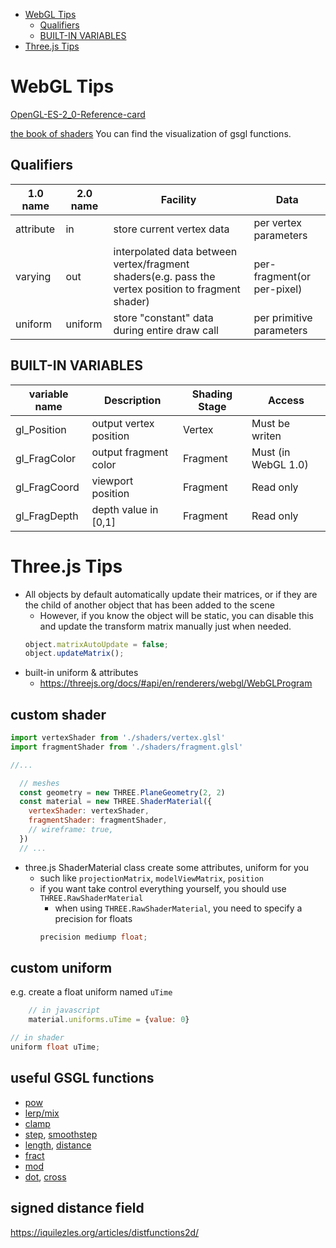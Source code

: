 [](...menustart)

- [WebGL Tips](#20cf1d566508f29fb50f5da48374ba38)
    - [Qualifiers](#619dd4db8171a8f1bf978f44c9cf10c4)
    - [BUILT-IN VARIABLES](#435827c0432e29e22a2b69df5c4a9db4)
- [Three.js Tips](#bcf2f4a04de7d50e787ded8c2c14e655)

[](...menuend)


<h2 id="20cf1d566508f29fb50f5da48374ba38"></h2>

# WebGL Tips

[OpenGL-ES-2_0-Reference-card](https://www.khronos.org/opengles/sdk/docs/reference_cards/OpenGL-ES-2_0-Reference-card.pdf)

[the book of shaders](https://thebookofshaders.com/)   You can find the visualization of gsgl functions.

<h2 id="619dd4db8171a8f1bf978f44c9cf10c4"></h2>

## Qualifiers

1.0 name | 2.0 name | Facility | Data 
--- | --- | --- | ---
attribute | in | store current vertex data |  per vertex parameters
varying | out | interpolated data between vertex/fragment shaders(e.g. pass the vertex position to fragment shader) | per-fragment(or per-pixel)
uniform | uniform | store "constant" data during entire draw call | per primitive parameters


<h2 id="435827c0432e29e22a2b69df5c4a9db4"></h2>

## BUILT-IN VARIABLES

variable name | Description | Shading Stage | Access
--- | --- | --- | ---
gl_Position | output vertex position | Vertex |  Must be writen
gl_FragColor | output fragment color | Fragment |  Must (in WebGL 1.0)
gl_FragCoord | viewport position | Fragment | Read only
gl_FragDepth | depth value in [0,1] | Fragment | Read only



<h2 id="bcf2f4a04de7d50e787ded8c2c14e655"></h2>

# Three.js Tips

- All objects by default automatically update their matrices, or if they are the child of another object that has been added to the scene
    - However, if you know the object will be static, you can disable this and update the transform matrix manually just when needed.
    ```javascript
    object.matrixAutoUpdate = false;
    object.updateMatrix();
    ```
- built-in uniform & attributes
    - https://threejs.org/docs/#api/en/renderers/webgl/WebGLProgram 


## custom shader

```javascript
import vertexShader from './shaders/vertex.glsl'
import fragmentShader from './shaders/fragment.glsl'

//...

  // meshes
  const geometry = new THREE.PlaneGeometry(2, 2)
  const material = new THREE.ShaderMaterial({
    vertexShader: vertexShader,
    fragmentShader: fragmentShader,
    // wireframe: true,
  })
  // ...
```

- three.js ShaderMaterial class create some attributes, uniform for you
    - such like `projectionMatrix`, `modelViewMatrix`, `position`
    - if you want take control everything yourself, you should use `THREE.RawShaderMaterial`
        - when using `THREE.RawShaderMaterial`, you need to specify a precision for floats
        ```c
        precision mediump float;
        ```

## custom uniform

e.g. create a float uniform named `uTime`

```javascript
    // in javascript
    material.uniforms.uTime = {value: 0}
```

```c
// in shader
uniform float uTime;
```

## useful GSGL functions

- [pow](https://thebookofshaders.com/glossary/?search=pow)
- [lerp/mix](https://thebookofshaders.com/glossary/?search=mix)
- [clamp](https://thebookofshaders.com/glossary/?search=clamp)
- [step](https://thebookofshaders.com/glossary/?search=step), [smoothstep](https://thebookofshaders.com/glossary/?search=smoothstep)
- [length](https://thebookofshaders.com/glossary/?search=length), [distance](https://thebookofshaders.com/glossary/?search=distance)
- [fract](https://thebookofshaders.com/glossary/?search=fract)
- [mod](https://thebookofshaders.com/glossary/?search=mod)
- [dot](https://thebookofshaders.com/glossary/?search=dot), [cross](https://thebookofshaders.com/glossary/?search=cross)


## signed distance field

https://iquilezles.org/articles/distfunctions2d/




